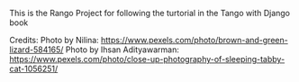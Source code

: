 This is the Rango Project for following the turtorial in the Tango with Django book


Credits:
Photo by Nilina: https://www.pexels.com/photo/brown-and-green-lizard-584165/
Photo by Ihsan Adityawarman: https://www.pexels.com/photo/close-up-photography-of-sleeping-tabby-cat-1056251/